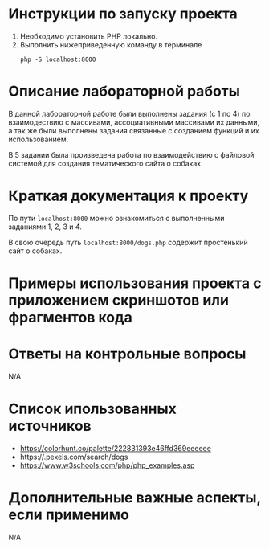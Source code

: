 # Инструкции по запуску проекта

1. Необходимо установить PHP локально.
2. Выполнить нижеприведенную команду в терминале
   ```
   php -S localhost:8000
   ```

# Описание лабораторной работы

В данной лабораторной работе были выполнены задания (с 1 по 4) по взаимодествию с массивами, ассоциативными массивами их данными, а так же были выполнены задания связанные с созданием функций и их использованием.

В 5 задании была произведена работа по взаимодействию с файловой системой для создания тематического сайта о собаках.

# Краткая документация к проекту

По пути `localhost:8000` можно ознакомиться с выполненными заданиями 1, 2, 3 и 4.

В свою очередь путь `localhost:8000/dogs.php` содержит простенький сайт о собаках.

# Примеры использования проекта с приложением скриншотов или фрагментов кода

# Ответы на контрольные вопросы

N/A

# Список ипользованных источников

- https://colorhunt.co/palette/222831393e46ffd369eeeeee
- https://.pexels.com/search/dogs
- https://www.w3schools.com/php/php_examples.asp

# Дополнительные важные аспекты, если применимо

N/A
